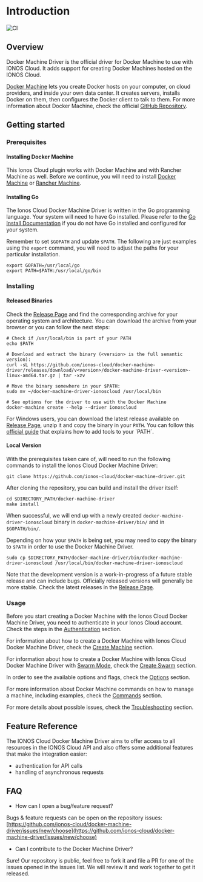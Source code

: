 # Introduction

![CI](https://github.com/ionos-cloud/rancher-driver/workflows/CI/badge.svg)

## Overview

Docker Machine Driver is the official driver for Docker Machine to use with IONOS Cloud. It adds support for creating Docker Machines hosted on the IONOS Cloud. 

[Docker Machine](https://github.com/docker/machine) lets you create Docker hosts on your computer, on cloud providers, and inside your own data center. It creates servers, installs Docker on them, then configures the Docker client to talk to them. For more information about Docker Machine, check the official [GitHub Repository](https://github.com/docker/machine).

## Getting started

### Prerequisites

#### Installing Docker Machine

This Ionos Cloud plugin works with Docker Machine and with Rancher Machine as well. Before we continue, you will need to install [Docker Machine](https://docs.docker.com/machine/install-machine/) or [Rancher Machine](https://github.com/rancher/machine/releases/).

#### Installing Go

The Ionos Cloud Docker Machine Driver is written in the Go programming language. Your system will need to have Go installed. Please refer to the [Go Install Documentation](https://golang.org/doc/install) if you do not have Go installed and configured for your system.

Remember to set `$GOPATH` and update `$PATH`. The following are just examples using the `export` command, you will need to adjust the paths for your particular installation.

```text
export GOPATH=/usr/local/go
export PATH=$PATH:/usr/local/go/bin
```

### Installing

#### Released Binaries

Check the [Release Page](https://github.com/ionos-cloud/docker-machine-driver/releases) and find the corresponding archive for your operating system and architecture. You can download the archive from your browser or you can follow the next steps:

```text
# Check if /usr/local/bin is part of your PATH
echo $PATH

# Download and extract the binary (<version> is the full semantic version): 
curl -sL https://github.com/ionos-cloud/docker-machine-driver/releases/download/v<version>/docker-machine-driver-<version>-linux-amd64.tar.gz | tar -xzv

# Move the binary somewhere in your $PATH:
sudo mv ~/docker-machine-driver-ionoscloud /usr/local/bin

# See options for the driver to use with the Docker Machine
docker-machine create --help --driver ionoscloud
```

For Windows users, you can download the latest release available on [Release Page](https://github.com/ionos-cloud/docker-machine-driver/releases), unzip it and copy the binary in your `PATH`. You can follow this [official guide](https://msdn.microsoft.com/en-us/library/office/ee537574(v=office.14).aspx) that explains how to add tools to your `PATH`.

#### Local Version

With the prerequisites taken care of, will need to run the following commands to install the Ionos Cloud Docker Machine Driver:

```text
git clone https://github.com/ionos-cloud/docker-machine-driver.git
```

After cloning the repository, you can build and install the driver itself:

```text
cd $DIRECTORY_PATH/docker-machine-driver
make install
```

When successful, we will end up with a newly created `docker-machine-driver-ionoscloud` binary in `docker-machine-driver/bin/` and in `$GOPATH/bin/`.

Depending on how your `$PATH` is being set, you may need to copy the binary to `$PATH` in order to use the Docker Machine Driver.

```text
sudo cp $DIRECTORY_PATH/docker-machine-driver/bin/docker-machine-driver-ionoscloud /usr/local/bin/docker-machine-driver-ionoscloud
```

Note that the development version is a work-in-progress of a future stable release and can include bugs. Officially released versions will generally be more stable. Check the latest releases in the [Release Page](https://github.com/ionos-cloud/docker-machine-driver/releases).

### Usage

Before you start creating a Docker Machine with the Ionos Cloud Docker Machine Driver, you need to authenticate in your Ionos Cloud account. Check the steps in the [Authentication](docs/usage/authentication.md) section.

For information about how to create a Docker Machine with Ionos Cloud Docker Machine Driver, check the [Create Machine](docs/usage/create-machine.md) section.

For information about how to create a Docker Machine with Ionos Cloud Docker Machine Driver with [Swarm Mode](https://docs.docker.com/engine/swarm/), check the [Create Swarm](docs/usage/create-swarm.md) section.

In order to see the available options and flags, check the [Options](docs/usage/options.md) section.

For more information about Docker Machine commands on how to manage a machine, including examples, check the [Commands](docs/usage/commands.md) section.

For more details about possible issues, check the [Troubleshooting](docs/usage/troubleshooting.md) section.

## Feature Reference

The IONOS Cloud Docker Machine Driver aims to offer access to all resources in the IONOS Cloud API and also offers some additional features that make the integration easier:

* authentication for API calls
* handling of asynchronous requests

## FAQ

* How can I open a bug/feature request?

Bugs & feature requests can be open on the repository issues: [https://github.com/ionos-cloud/docker-machine-driver/issues/new/choose](https://github.com/ionos-cloud/docker-machine-driver/issues/new/choose)

* Can I contribute to the Docker Machine Driver?

Sure! Our repository is public, feel free to fork it and file a PR for one of the issues opened in the issues list. We will review it and work together to get it released.

